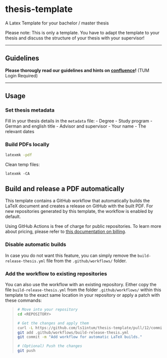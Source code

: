 # thesis-template
A Latex Template for your bachelor / master thesis

Please note: This is only a template. You have to adapt the template to your thesis and discuss the structure of your thesis with your supervisor!

--- 
## Guidelines 

__Please thorougly read our guidelines and hints on [confluence](https://confluence.ase.in.tum.de/display/EduResStud/How+to+thesis)!__ (TUM Login Required) 

---

## Usage 
### Set thesis metadata 
Fill in your thesis details in the `metadata` file: 
        - Degree
        - Study program 
        - German and english title
        - Advisor and supervisor 
        - Your name
        - The relevant dates 


### Build PDFs locally 

```bash
latexmk -pdf
```

Clean temp files: 
```
latexmk -CA
```

## Build and release a PDF automatically

This template contains a GitHub workflow that automatically builds the LaTeX document and creates a release on GitHub with the built PDF.
For new repositories generated by this template, the workflow is enabled by default.

Using GitHub Actions is free of charge for public repositories.
To learn more about pricing, please refer to [this documentation on billing](https://docs.github.com/en/billing/managing-billing-for-github-actions/about-billing-for-github-actions).

### Disable automatic builds

In case you do not want this feature, you can simply remove the `build-release-thesis.yml` file from the `.github/workflows/` folder.

### Add the workflow to existing repositories

You can also use the workflow with an existing repository.
Either copy the file `build-release-thesis.yml` from the folder `.github/workflows/` within this template to the exact same location in your repository or apply a patch with these commands:

>
> ```bash
> # Move into your repository
> cd <REPOSITORY>
>
> # Get the changes and apply them
> curl -L https://github.com/ls1intum/thesis-template/pull/12/commits/0679ed5d48e361edf2866b02f39832e6552d0033.patch | git apply
> git add .github/workflows/build-release-thesis.yml
> git commit -m "Add workflow for automatic LaTeX builds."
> 
> # (Optional) Push the changes
> git push
> ```
